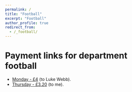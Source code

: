 ```yaml
---
permalink: /
title: "Football"
excerpt: "Football"
author_profile: true
redirect_from: 
  - /_football/
---
```



# Payment links for department football

* [Monday - £4](https://paypal.me/pools/c/8g5DECLM7d) (to Luke Webb).
* [Thursday - £3.20](https://paypal.me/pools/c/8fZahVESKi) (to me).
